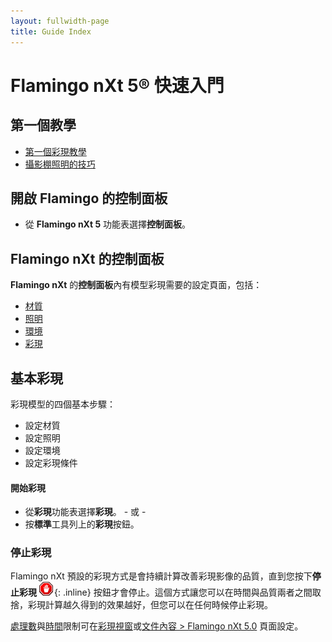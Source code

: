 ```yaml
---
layout: fullwidth-page
title: Guide Index
---
```


<!-- TODO: Links to update: "First Rendering Tutorial" and everything below "Rendering Basics" -->

# Flamingo nXt 5® 快速入門

## 第一個教學
* [第一個彩現教學]({{site.baseurl}}/{{page.language}}/flamingo/5/guides/getting-started-tutorial.html)
* [攝影棚照明的技巧]({{site.baseurl}}/{{page.language}}/flamingo/5/guides/studio-lighting-basics.html)

## 開啟 Flamingo 的控制面板
  * 從 **Flamingo nXt 5** 功能表選擇**控制面板**。

## Flamingo nXt 的控制面板
**Flamingo nXt** 的**控制面板**內有模型彩現需要的設定頁面，包括：

 *  [材質]({{site.baseurl}}/{{page.language}}/flamingo/5/help/libraries.html#material)
 *  [照明]({{site.baseurl}}/{{page.language}}/flamingo/5/help/lighting-tab.html)
 *  [環境]({{site.baseurl}}/{{page.language}}/flamingo/5/help/environment-tab.html)
 *  [彩現]({{site.baseurl}}/{{page.language}}/flamingo/5/help/render-tab.html)

## 基本彩現

彩現模型的四個基本步驟：

 *  設定材質
 *  設定照明
 *  設定環境
 *  設定彩現條件

#### 開始彩現

 * 從**彩現**功能表選擇**彩現**。
           - 或 -
 * 按**標準**工具列上的**彩現**按鈕。

### 停止彩現


Flamingo nXt 預設的彩現方式是會持續計算改善彩現影像的品質，直到您按下**停止彩現** ![images/stop.png](images/stop.png){: .inline} 按鈕才會停止。這個方式讓您可以在時間與品質兩者之間取捨，彩現計算越久得到的效果越好，但您可以在任何時候停止彩現。


[處理數](..\help\render-window.html#number-of-passes)與[時間](..\help\render-window.html#time)限制可在[彩現視窗](..\help\render-window.html)或[文件內容 &gt; Flamingo nXt 5.0](..\help\documentproperties-flamingo.html) 頁面設定。

&#160;
